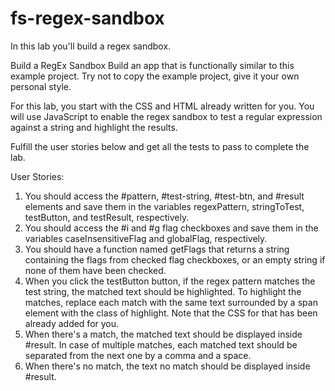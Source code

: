 # fs-regex-sandbox

In this lab you'll build a regex sandbox.

Build a RegEx Sandbox
Build an app that is functionally similar to this example project. Try not to copy the example project, give it your own personal style.

For this lab, you start with the CSS and HTML already written for you. You will use JavaScript to enable the regex sandbox to test a regular expression against a string and highlight the results.

Fulfill the user stories below and get all the tests to pass to complete the lab.

User Stories:

1.  You should access the #pattern, #test-string, #test-btn, and #result elements and save them in the variables regexPattern, stringToTest, testButton, and testResult, respectively.
2.  You should access the #i and #g flag checkboxes and save them in the variables caseInsensitiveFlag and globalFlag, respectively.
3.  You should have a function named getFlags that returns a string containing the flags from checked flag checkboxes, or an empty string if none of them have been checked.
4.  When you click the testButton button, if the regex pattern matches the test string, the matched text should be highlighted. To highlight the matches, replace each match with the same text surrounded by a span element with the class of highlight. Note that the CSS for that has been already added for you.
5.  When there's a match, the matched text should be displayed inside #result. In case of multiple matches, each matched text should be separated from the next one by a comma and a space.
6.  When there's no match, the text no match should be displayed inside #result.